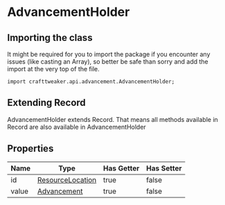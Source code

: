 # AdvancementHolder

## Importing the class

It might be required for you to import the package if you encounter any issues (like casting an Array), so better be safe than sorry and add the import at the very top of the file.
```zenscript
import crafttweaker.api.advancement.AdvancementHolder;
```


## Extending Record

AdvancementHolder extends Record. That means all methods available in Record are also available in AdvancementHolder

## Properties

| Name  |                            Type                            | Has Getter | Has Setter |
|-------|------------------------------------------------------------|------------|------------|
| id    | [ResourceLocation](/vanilla/api/resource/ResourceLocation) | true       | false      |
| value | [Advancement](/vanilla/api/advancement/Advancement)        | true       | false      |

